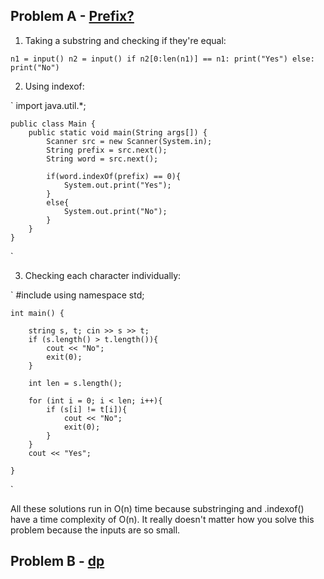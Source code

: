 ## Problem A - [Prefix?](https://atcoder.jp/contests/abc268/tasks/abc268_b)

1) Taking a substring and checking if they're equal:

`
	n1 = input()
	n2 = input()
	if n2[0:len(n1)] == n1: print("Yes")
	else: print("No")
`

2) Using indexof:

`
	import java.util.*;

	public class Main {
		public static void main(String args[]) {
			Scanner src = new Scanner(System.in);
			String prefix = src.next();
			String word = src.next();

			if(word.indexOf(prefix) == 0){
				System.out.print("Yes");
			}
			else{
				System.out.print("No");
			}
		}
	}
`

3) Checking each character individually:

`
	#include <iostream>
	using namespace std;

	int main() {

		string s, t; cin >> s >> t;
		if (s.length() > t.length()){
			cout << "No";
			exit(0);
		}

		int len = s.length();

		for (int i = 0; i < len; i++){
			if (s[i] != t[i]){
				cout << "No";
				exit(0);
			}
		}
		cout << "Yes";

	}
`

All these solutions run in O(n) time because substringing and .indexof() have a time complexity of O(n).
It really doesn't matter how you solve this problem because the inputs are so small.

## Problem B - [dp](https://atcoder.jp/contests/arc148/tasks/arc148_b)